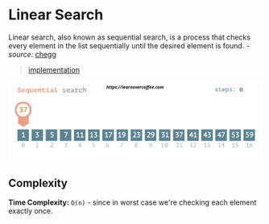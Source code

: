 # Linear Search

Linear search, also known as sequential search, is a process that checks every element in the list sequentially until the desired element is found. *-source:* [chegg](https://www.chegg.com/homework-help/definitions/linear-search-3)

>[implementation](https://github.com/Samueljoli/golang-algorithms/blob/master/algorithms/searching/linearSearch/implementation.go)

![linear search animation](https://github.com/Samueljoli/golang-algorithms/blob/master/assets/linear-search.gif?raw=true)

## Complexity

**Time Complexity:** `O(n)` - since in worst case we're checking each element exactly once.


